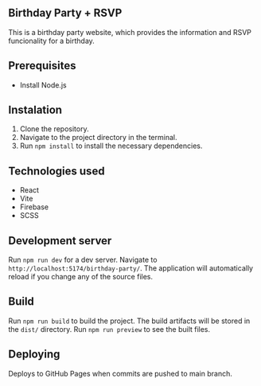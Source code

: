 ## Birthday Party + RSVP

This is a birthday party website, which provides the information and RSVP funcionality for a birthday.

## Prerequisites

- Install Node.js

## Instalation

1. Clone the repository.
2. Navigate to the project directory in the terminal.
3. Run `npm install` to install the necessary dependencies.

## Technologies used

- React
- Vite
- Firebase
- SCSS

## Development server

Run `npm run dev` for a dev server. Navigate to `http://localhost:5174/birthday-party/`. The application will automatically reload if you change any of the source files.

## Build

Run `npm run build` to build the project. The build artifacts will be stored in the `dist/` directory.
Run `npm run preview` to see the built files.

## Deploying

Deploys to GitHub Pages when commits are pushed to main branch.
